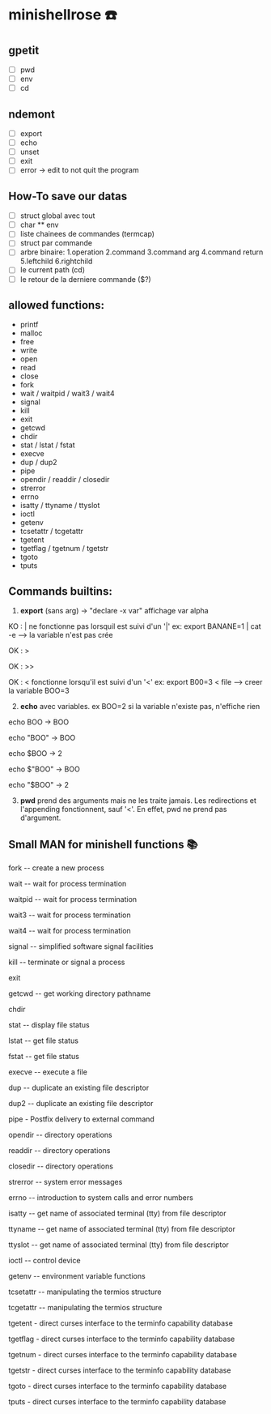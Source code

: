 # minishellrose ☎️

## gpetit 
- [ ] pwd
- [ ] env
- [ ] cd

## ndemont 
- [ ] export
- [ ] echo
- [ ] unset
- [ ] exit
- [ ] error -> edit to not quit the program

## How-To save our datas

- [ ] struct global avec tout 
- [ ] char ** env
- [ ] liste chainees de commandes (termcap)
- [ ] struct par commande 
- [ ] arbre binaire: 1.operation 2.command 3.command arg 4.command return 5.leftchild 6.rightchild
- [ ] le current path (cd)
- [ ] le retour de la derniere commande ($?)

## allowed functions:

- printf
- malloc
- free
- write
- open
- read
- close
- fork 
- wait / waitpid / wait3 / wait4
- signal 
- kill
- exit
- getcwd
- chdir
- stat / lstat / fstat
- execve
- dup / dup2
- pipe
- opendir / readdir / closedir
- strerror
- errno
- isatty / ttyname / ttyslot
- ioctl
- getenv
- tcsetattr / tcgetattr
- tgetent
- tgetflag / tgetnum / tgetstr
- tgoto
- tputs

## Commands builtins:

1) **export** (sans arg) -> "declare -x var" affichage var alpha

  KO : |
  ne fonctionne pas lorsquil est suivi d'un '|'
  ex: export BANANE=1 | cat -e --> la variable n'est pas crée
  
  OK : >
  
  OK : >>
  
  OK : <
  fonctionne lorsqu'il est suivi d'un '<'
  ex: export B00=3 < file --> creer la variable BOO=3

2) **echo** avec variables. ex BOO=2
si la variable n'existe pas, n'effiche rien

echo BOO -> BOO

echo "BOO" -> BOO

echo $BOO -> 2

echo $"BOO" -> BOO

echo "$BOO" -> 2

3) **pwd** 
prend des arguments mais ne les traite jamais. Les redirections et l'appending fonctionnent, sauf '<'. En effet, pwd ne prend pas d'argument.

## Small MAN for minishell functions 📚

fork -- create a new process

wait -- wait for process termination

waitpid -- wait for process termination

wait3 -- wait for process termination

wait4 -- wait for process termination

signal -- simplified software signal facilities

kill -- terminate or signal a process

exit

getcwd -- get working directory pathname

chdir

stat -- display file status

lstat -- get file status

fstat -- get file status

execve -- execute a file

dup -- duplicate an existing file descriptor

dup2 -- duplicate an existing file descriptor

pipe - Postfix delivery to external command

opendir -- directory operations

readdir -- directory operations

closedir -- directory operations

strerror -- system error messages

errno -- introduction to system calls and error numbers

isatty -- get name of associated terminal (tty) from file descriptor

ttyname -- get name of associated terminal (tty) from file descriptor

ttyslot -- get name of associated terminal (tty) from file descriptor

ioctl -- control device

getenv -- environment variable functions

tcsetattr -- manipulating the termios structure

tcgetattr -- manipulating the termios structure

tgetent - direct curses interface to the terminfo capability database

tgetflag - direct curses interface to the terminfo capability database

tgetnum - direct curses interface to the terminfo capability database

tgetstr - direct curses interface to the terminfo capability database

tgoto - direct curses interface to the terminfo capability database

tputs - direct curses interface to the terminfo capability database


